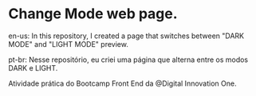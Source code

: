 # Change Mode web page.
en-us: In this repository, I created a page that switches between "DARK MODE" and "LIGHT MODE" preview.
 
pt-br: Nesse repositório, eu criei uma página que alterna entre os modos DARK e LIGHT.


Atividade prática do Bootcamp Front End da @Digital Innovation One.
